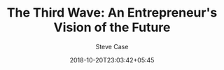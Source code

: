 ---
title: "The Third Wave: An Entrepreneur's Vision of the Future"
date: 2018-10-20T23:03:42+05:45
draft: false
author: 'Steve Case'
read_year: '2018'
recommendation: '3'
url: /bookshelf/the-third-wave/
---